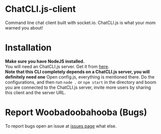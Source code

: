 # ChatCLI.js-client
Command line chat client built with socket.io. ChatCLI.js is what your mom warned you about!
# Installation
**Make sure you have NodeJS installed.**  
You will need an ChatCLI.js server. Get it from [here](https://github.com/m-Phoenix852/ChatCLI.js-server/).   
**Note that this CLI completely depends on a ChatCLI.js server, you will definitely need one**
Open config.js, everything is mentioned there. Do the configurations, and then run `node .` or `npm start` in the directory and boom you are connected to the ChatCLI.js server, invite more users by sharing this client and the server URL.
# Report Woobadoobahooba (Bugs)
To report bugs open an issue at [issues page](https://github.com/m-Phoenix852/ChatCLI.js-client/issues/) what else.
